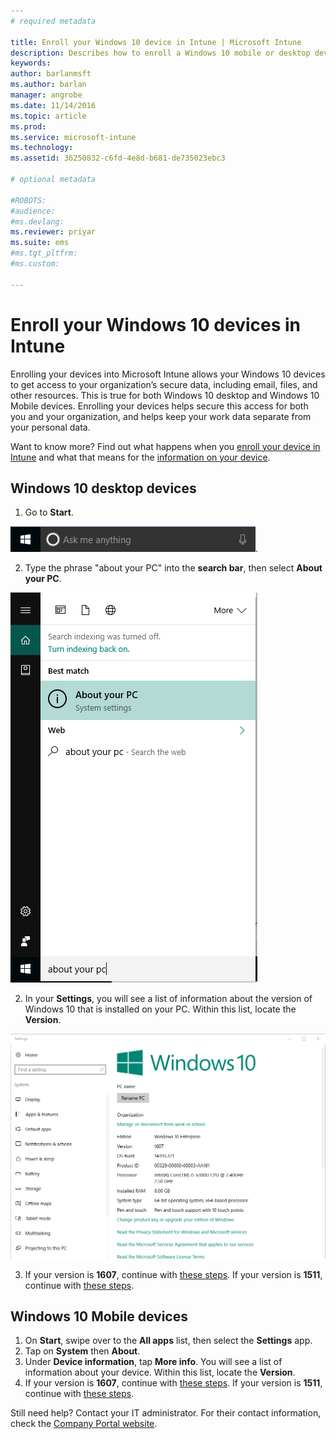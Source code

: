 ```yaml
---
# required metadata

title: Enroll your Windows 10 device in Intune | Microsoft Intune
description: Describes how to enroll a Windows 10 mobile or desktop device in Intune
keywords:
author: barlanmsft
ms.author: barlan
manager: angrobe
ms.date: 11/14/2016
ms.topic: article
ms.prod:
ms.service: microsoft-intune
ms.technology:
ms.assetid: 36250832-c6fd-4e8d-b681-de735023ebc3

# optional metadata

#ROBOTS:
#audience:
#ms.devlang:
ms.reviewer: priyar
ms.suite: ems
#ms.tgt_pltfrm:
#ms.custom:

---
```



# Enroll your Windows 10 devices in Intune

Enrolling your devices into Microsoft Intune allows your Windows 10 devices to get access to your organization’s secure data, including email, files, and other resources. This is true for both Windows 10 desktop and Windows 10 Mobile devices. Enrolling your devices helps secure this access for both you and your organization, and helps keep your work data separate from your personal data.

Want to know more? Find out what happens when you [enroll your device in Intune](what-happens-if-you-install-the-company-portal-app-and-enroll-your-device-in-intune-windows) and what that means for the [information on your device](what-can-your-it-administrator-see-when-you-enroll-your-device-in-intune-windows).

## Windows 10 desktop devices
1.	Go to __Start__.

 ![Windows Start Menu](../media/windows-start-menu.png).

2. Type the phrase "about your PC" into the __search bar__, then select __About your PC__.

 ![search settings for about your pc](../media/searching_for_about_your_pc.png)

2.	In your __Settings__, you will see a list of information about the version of Windows 10 that is installed on your PC. Within this list, locate the __Version__.

 ![Windows 10 Desktop About Your PC](../media/settings_about_pc.png)

3.	If your version is __1607__, continue with [these steps](enroll-your-w10-device-access-work-or-school). If your version is __1511__, continue with [these steps](enroll-your-w10-device-your-account).

## Windows 10 Mobile devices

1.	On __Start__, swipe over to the __All apps__ list, then select the __Settings__ app.
2.	Tap on __System__ then __About__.
3.	Under __Device information__, tap __More info__. You will see a list of information about your device. Within this list, locate the __Version__.
4.	If your version is __1607__, continue with [these steps](enroll-your-w10-device-access-work-or-school). If your version is __1511__, continue with [these steps](enroll-your-w10-device-your-account).

Still need help? Contact your IT administrator. For their contact information, check the [Company Portal website](http://portal.manage.microsoft.com).
